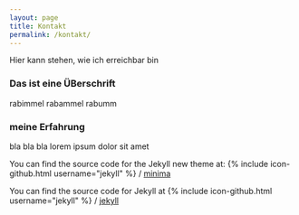 ```yaml
---
layout: page
title: Kontakt
permalink: /kontakt/
---
```


Hier kann stehen, wie ich erreichbar bin


### Das ist eine ÜBerschrift
rabimmel rabammel rabumm


### meine Erfahrung
bla bla bla lorem ipsum dolor sit amet


You can find the source code for the Jekyll new theme at:
{% include icon-github.html username="jekyll" %} /
[minima](https://github.com/jekyll/minima)

You can find the source code for Jekyll at
{% include icon-github.html username="jekyll" %} /
[jekyll](https://github.com/jekyll/jekyll)

